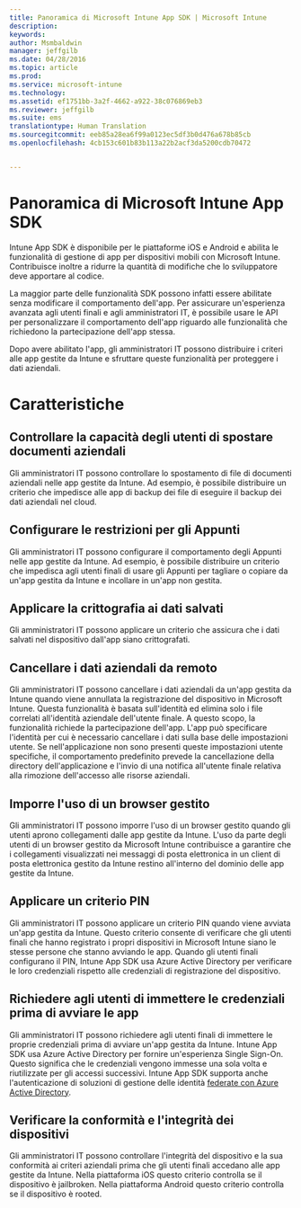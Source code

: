 ```yaml
---
title: Panoramica di Microsoft Intune App SDK | Microsoft Intune
description: 
keywords: 
author: Msmbaldwin
manager: jeffgilb
ms.date: 04/28/2016
ms.topic: article
ms.prod: 
ms.service: microsoft-intune
ms.technology: 
ms.assetid: ef1751bb-3a2f-4662-a922-38c076869eb3
ms.reviewer: jeffgilb
ms.suite: ems
translationtype: Human Translation
ms.sourcegitcommit: eeb85a28ea6f99a0123ec5df3b0d476a678b85cb
ms.openlocfilehash: 4cb153c601b83b113a22b2acf3da5200cdb70472


---
```


# <a name="overview-of-the-microsoft-intune-app-sdk"></a>Panoramica di Microsoft Intune App SDK
Intune App SDK è disponibile per le piattaforme iOS e Android e abilita le funzionalità di gestione di app per dispositivi mobili con Microsoft Intune. Contribuisce inoltre a ridurre la quantità di modifiche che lo sviluppatore deve apportare al codice.

La maggior parte delle funzionalità SDK possono infatti essere abilitate senza modificare il comportamento dell'app. Per assicurare un'esperienza avanzata agli utenti finali e agli amministratori IT, è possibile usare le API per personalizzare il comportamento dell'app riguardo alle funzionalità che richiedono la partecipazione dell'app stessa.

Dopo avere abilitato l'app, gli amministratori IT possono distribuire i criteri alle app gestite da Intune e sfruttare queste funzionalità per proteggere i dati aziendali.

# <a name="features"></a>Caratteristiche
## <a name="control-users-ability-to-move-corporate-documents"></a>Controllare la capacità degli utenti di spostare documenti aziendali
Gli amministratori IT possono controllare lo spostamento di file di documenti aziendali nelle app gestite da Intune. Ad esempio, è possibile distribuire un criterio che impedisce alle app di backup dei file di eseguire il backup dei dati aziendali nel cloud.  

## <a name="configure-clipboard-restrictions"></a>Configurare le restrizioni per gli Appunti
Gli amministratori IT possono configurare il comportamento degli Appunti nelle app gestite da Intune. Ad esempio, è possibile distribuire un criterio che impedisca agli utenti finali di usare gli Appunti per tagliare o copiare da un'app gestita da Intune e incollare in un'app non gestita.

## <a name="enforce-encryption-on-saved-data"></a>Applicare la crittografia ai dati salvati
Gli amministratori IT possono applicare un criterio che assicura che i dati salvati nel dispositivo dall'app siano crittografati.

## <a name="remotely-wipe-corporate-data"></a>Cancellare i dati aziendali da remoto
Gli amministratori IT possono cancellare i dati aziendali da un'app gestita da Intune quando viene annullata la registrazione del dispositivo in Microsoft Intune. Questa funzionalità è basata sull'identità ed elimina solo i file correlati all'identità aziendale dell'utente finale. A questo scopo, la funzionalità richiede la partecipazione dell'app. L'app può specificare l'identità per cui è necessario cancellare i dati sulla base delle impostazioni utente. Se nell'applicazione non sono presenti queste impostazioni utente specifiche, il comportamento predefinito prevede la cancellazione della directory dell'applicazione e l'invio di una notifica all'utente finale relativa alla rimozione dell'accesso alle risorse aziendali.

## <a name="enforce-the-use-of-a-managed-browser"></a>Imporre l'uso di un browser gestito
Gli amministratori IT possono imporre l'uso di un browser gestito quando gli utenti aprono collegamenti dalle app gestite da Intune. L'uso da parte degli utenti di un browser gestito da Microsoft Intune contribuisce a garantire che i collegamenti visualizzati nei messaggi di posta elettronica in un client di posta elettronica gestito da Intune restino all'interno del dominio delle app gestite da Intune.

## <a name="enforce-a-pin-policy"></a>Applicare un criterio PIN
Gli amministratori IT possono applicare un criterio PIN quando viene avviata un'app gestita da Intune. Questo criterio consente di verificare che gli utenti finali che hanno registrato i propri dispositivi in Microsoft Intune siano le stesse persone che stanno avviando le app. Quando gli utenti finali configurano il PIN, Intune App SDK usa Azure Active Directory per verificare le loro credenziali rispetto alle credenziali di registrazione del dispositivo.

## <a name="require-users-to-enter-credentials-before-they-can-start-apps"></a>Richiedere agli utenti di immettere le credenziali prima di avviare le app
Gli amministratori IT possono richiedere agli utenti finali di immettere le proprie credenziali prima di avviare un'app gestita da Intune. Intune App SDK usa Azure Active Directory per fornire un'esperienza Single Sign-On. Questo significa che le credenziali vengono immesse una sola volta e riutilizzate per gli accessi successivi. Intune App SDK supporta anche l'autenticazione di soluzioni di gestione delle identità [federate con Azure Active Directory](/active-directory/active-directory-aadconnect-federation-compatibility).

## <a name="check-device-health-and-compliance"></a>Verificare la conformità e l'integrità dei dispositivi
Gli amministratori IT possono controllare l'integrità del dispositivo e la sua conformità ai criteri aziendali prima che gli utenti finali accedano alle app gestite da Intune. Nella piattaforma iOS questo criterio controlla se il dispositivo è jailbroken. Nella piattaforma Android questo criterio controlla se il dispositivo è rooted.  



<!--HONumber=Nov16_HO5-->


